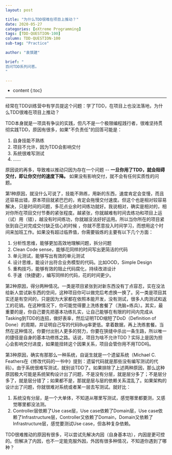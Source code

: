 ```yaml
---
layout: post

title: "为什么TDD很难在项目上推动？"
date: 2020-05-27
categories: [eXtreme Programming]
tags: [TDD-QUESTION-100]
column: TDD-QUESTION-100
sub-tag: "Practice"

author: "袁慎建"

brief: "
百问TDD系列问答。
"

---
```


* content
{:toc}

---

经常在TDD训练营中有学员提这个问题：学了TDD，在项目上也没法落地，为什么TDD很难在项目上推动？

TDD本身就是一项具有争议的实践，但凡不是一个极限编程践行者，很难坚持贯彻实践TDD，原因有很多，如果"不负责任"的回答可能是：

1. 自身技能不熟练
2. 项目不允许，因为TDD会影响交付
3. 系统很难写测试
4. ......

原因说的再多，导致难以推动只因为存在一个问题 -- **一旦你用了TDD，就会阻碍交付，即让你交付的速度下降。** 如果没有影响交付，就不会有任何实质性的问题。

第1种原因，就没什么可说了，技能不熟练，用新的东西，速度肯定会变慢，而且还容易出错，原本项目就紧巴巴的，肯定会拖慢交付速度。但这个也是相对较容易解决，只是时间的问题，多花点业余时间练功就好。我说相对，确实是相对的，相对你所在项目交付节奏的紧张程度。越紧张，你就越难有时间去练功和项目上运（试）用（错），越没有时间练功，你就越没法好好运用。所以当你所在的项目紧张到自己对完成交付缺乏信心的时候 ，你就不愿意投入时间学习，而想用这个时间来加班工作。如果没有超过临界值，你需要锻炼的主要有以下几个方面：

1. 分析性思维，能够更加高效地理解问题，拆分问题
2. Clean Code sense，能够花同样的时间写出更简洁的代码
3. 单元测试，能够写出有效的单元测试
4. 设计思维，能设计出符合业务模型的代码。比如OOD，Simple Design
5. 重构技巧，能够有效的阻止代码腐化，持续改进设计
6. 手速（快捷键），编写同样的代码，花的时间更少。

第2种原因，得分两种情况。一类是项目紧张到对新东西没有丁点容忍，实在没法给新人尝试新东西的空间，这种项目你可以做完后考虑换一换了。另一类是项目其实还是有空间的，只是因为大家都在依照本能开发，没有测试，很多人肉测试和返工的花销。在这种情况下，你可能觉得要上洗练套餐了（洗脑+练兵）。其实，最重要的是，你自己要先把基本功练扎实，让自己能够在有限的时间内完成从Tasking到TDD的连招，做好表率，然后证明TDD缩短了DoD（Definition of Done）的周期，并证明自己写的代码Bug率更低。拿着数据，再上洗练套餐。当然在这种情况，你要付出别人更多的努力，你要在狭缝中杀出一条生路，所以唯一的捷径是自身的基本功修炼之路。话说，项目为啥不允许TDD？实际上是因为担心会影响交付进度，如果能扭转这个因果关系，项目会管你用不用TDD吗。

第3种原因，确实有那那么一种系统，自诞生就是一个遗留系统（Michael C. Feathers在《修改代码的一书中》提到：遗留代码就是那些没有编写测试的代码）。由于系统很难写测试，就别谈TDD了。如果排除了上述两种原因，那么这种原因极大可能是系统架构设计出了问题，不是没有分层，就是层分多了；不是层分多了，就是层分错了；如果都不是，那就是层与层的依赖关系混乱了。如果架构的设计出了问题，你就很难对系统或者某一层去写测试。就好比：

1. 系统没有分层，是一个大单体，不知道从哪里写测试，感觉哪里都要测，又感觉哪里都没法测。
2. Controller层依赖了Use case层，Use case依赖了Domain层，Use case依赖了Infrastructure层，Controller又依赖了Domain，Domain又依赖了Infrastructure层，感觉要测试Use case，但各种复杂依赖。


TDD很难推动的原因有很多，可以尝试先解决内因（自身基本功），内因是更可控的。但解决了内因，也不一定能克服外因，外因有很多种情况，不知道你遇到了哪种？
